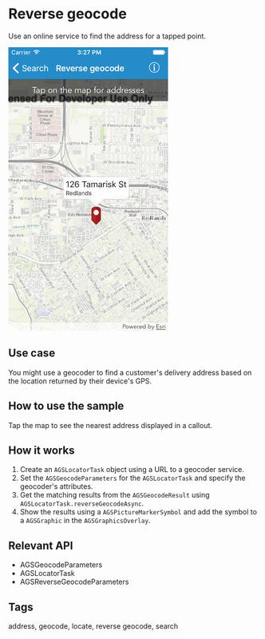 # Reverse geocode

Use an online service to find the address for a tapped point.

![Reverse geocode sample](reverse-geocode.png)

## Use case

You might use a geocoder to find a customer's delivery address based on the location returned by their device's GPS.

## How to use the sample

Tap the map to see the nearest address displayed in a callout.

## How it works

1. Create an `AGSLocatorTask` object using a URL to a geocoder service.
2. Set the `AGSGeocodeParameters` for the `AGSLocatorTask` and specify the geocoder's attributes.
3. Get the matching results from the `AGSGeocodeResult` using  `AGSLocatorTask.reverseGeocodeAsync`.
4. Show the results using a `AGSPictureMarkerSymbol` and add the symbol to a `AGSGraphic` in the `AGSGraphicsOverlay`.

## Relevant API

* AGSGeocodeParameters
* AGSLocatorTask
* AGSReverseGeocodeParameters

## Tags

address, geocode, locate, reverse geocode, search




